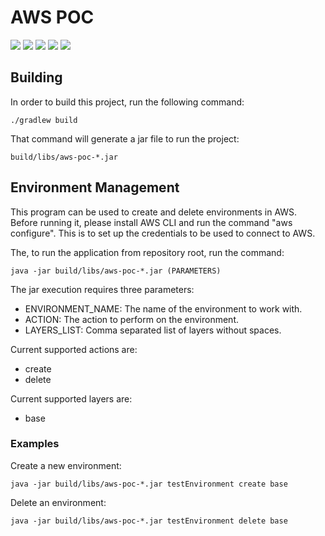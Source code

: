 # AWS POC #

[![](https://img.shields.io/github/license/jnonino/aws-cloud-formation-client)](https://github.com/jnonino/aws-cloud-formation-client)
[![](https://img.shields.io/github/issues/jnonino/aws-cloud-formation-client)](https://github.com/jnonino/aws-cloud-formation-client)
[![](https://img.shields.io/github/issues-closed/jnonino/aws-cloud-formation-client)](https://github.com/jnonino/aws-cloud-formation-client)
[![](https://img.shields.io/github/languages/code-size/jnonino/aws-cloud-formation-client)](https://github.com/jnonino/aws-cloud-formation-client)
[![](https://img.shields.io/github/repo-size/jnonino/aws-cloud-formation-client)](https://github.com/jnonino/aws-cloud-formation-client)

## Building ##

In order to build this project, run the following command:
    
    ./gradlew build
    
That command will generate a jar file to run the project:

    build/libs/aws-poc-*.jar
    
## Environment Management #

This program can be used to create and delete environments in AWS.
Before running it, please install AWS CLI and run the command "aws configure".
This is to set up the credentials to be used to connect to AWS.

The, to run the application from repository root, run the command:  

    java -jar build/libs/aws-poc-*.jar (PARAMETERS)
    
The jar execution requires three parameters:  
- ENVIRONMENT_NAME: The name of the environment to work with.  
- ACTION: The action to perform on the environment.  
- LAYERS_LIST: Comma separated list of layers without spaces.  

Current supported actions are:  
- create  
- delete  
 
Current supported layers are:  
- base  

### Examples ###

Create a new environment:  

    java -jar build/libs/aws-poc-*.jar testEnvironment create base
   
Delete an environment:  

    java -jar build/libs/aws-poc-*.jar testEnvironment delete base
